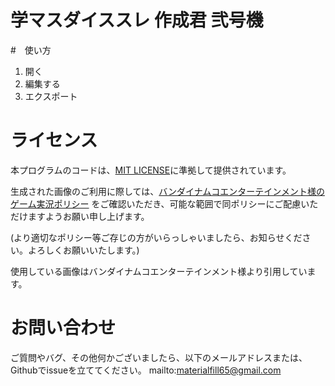 # 学マスダイススレ 作成君 弐号機
#　使い方
1. 開く
2. 編集する
3. エクスポート

# ライセンス
本プログラムのコードは、[MIT LICENSE](./LICENSE)に準拠して提供されています。

生成された画像のご利用に際しては、[バンダイナムコエンターテインメント様のゲーム実況ポリシー](https://www.bandainamcoent.co.jp/info/videopolicy/) をご確認いただき、可能な範囲で同ポリシーにご配慮いただけますようお願い申し上げます。

(より適切なポリシー等ご存じの方がいらっしゃいましたら、お知らせください。よろしくお願いいたします。)

使用している画像はバンダイナムコエンターテインメント様より引用しています。

# お問い合わせ
ご質問やバグ、その他何かございましたら、以下のメールアドレスまたは、Githubでissueを立ててください。
mailto:materialfill65@gmail.com